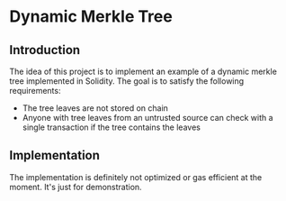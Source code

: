 # Dynamic Merkle Tree

## Introduction
The idea of this project is to implement an example of a dynamic merkle tree implemented in Solidity. The goal is to satisfy the following requirements:
- The tree leaves are not stored on chain
- Anyone with tree leaves from an untrusted source can check with a single transaction if the tree contains the leaves

## Implementation
The implementation is definitely not optimized or gas efficient at the moment. It's just for demonstration.

